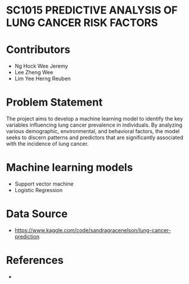 # SC1015 PREDICTIVE ANALYSIS OF LUNG CANCER RISK FACTORS

# Contributors

- Ng Hock Wee Jeremy
- Lee Zheng Wee
- Lim Yee Herng Reuben

# Problem Statement
The project aims to develop a machine learning model to identify the key variables influencing lung cancer prevalence in individuals. By analyzing various demographic, environmental, and behavioral factors, the model seeks to discern patterns and predictors that are significantly associated with the incidence of lung cancer. 

# Machine learning models
- Support vector machine
- Logistic Regression

# Data Source
- <https://www.kaggle.com/code/sandragracenelson/lung-cancer-prediction>

# References
-
